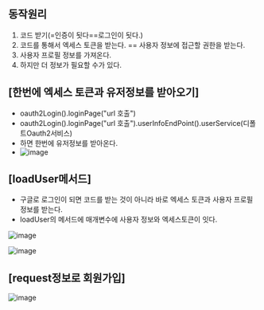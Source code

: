 ## 동작원리

1. 코드 받기(=인증이 됫다==로그인이 됫다.)
2. 코드를 통해서 엑세스 토큰을 받는다. == 사용자 정보에 접근할 권한을 받는다.
3. 사용자 프로필 정보를 가져온다.
4. 하지만 더 정보가 필요할 수가 있다.

## [한번에 엑세스 토큰과 유저정보를 받아오기]

- oauth2Login().loginPage("url 호출")
- oauth2Login().loginPage("url 호출").userInfoEndPoint().userService(디폴트Oauth2서비스)
- 하면 한번에 유저정보를 받아온다.
- ![image](https://user-images.githubusercontent.com/108928206/197090837-8ecde3c7-bb6b-4744-93fb-6e1b39c4f382.png)


## [loadUser메서드]

- 구글로 로그인이 되면 코드를 받는 것이 아니라 바로 엑세스 토큰과 사용자 프로필 정보를 받는다.
- loadUser의 메서드에 매개변수에 사용자 정보와 엑세스토큰이 잇다.

![image](https://user-images.githubusercontent.com/108928206/197089664-012c5081-8e96-4e47-b998-b8b4040d6958.png)

![image](https://user-images.githubusercontent.com/108928206/197089700-c69723c2-1b98-4208-aade-73d6d12eaec6.png)

## [request정보로 회원가입]

![image](https://user-images.githubusercontent.com/108928206/197090450-8f4de54d-8925-4672-a733-163284798e05.png)

